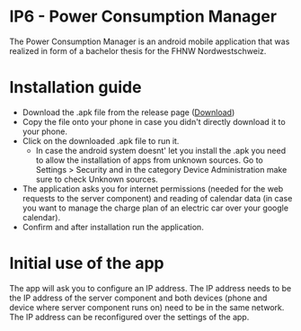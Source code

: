 # IP6 - Power Consumption Manager
The Power Consumption Manager is an android mobile application that was realized in form of a bachelor thesis for the FHNW Nordwestschweiz.

# Installation guide
* Download the .apk file from the release page ([Download](https://github.com/radaced/ip5-PCM/releases))
* Copy the file onto your phone in case you didn't directly download it to your phone.
* Click on the downloaded .apk file to run it.
  * In case the android system doesnt' let you install the .apk you need to allow the installation of apps from unknown sources. Go to Settings > Security and in the category Device Administration make sure to check Unknown sources.
* The application asks you for internet permissions (needed for the web requests to the server component) and reading of calendar data (in case you want to manage the charge plan of an electric car over your google calendar).
* Confirm and after installation run the application.

# Initial use of the app
The app will ask you to configure an IP address. The IP address needs to be the IP address of the server component and both devices (phone and device where server component runs on) need to be in the same network. The IP address can be reconfigured over the settings of the app.
